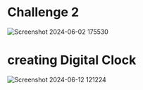 # Challenge 2
![Screenshot 2024-06-02 175530](https://github.com/tushar0103/ReactJs-from-begining/assets/109269801/db4f0604-5458-45c0-a014-2c652a0ed093)
 # creating Digital Clock

 ![Screenshot 2024-06-12 121224](https://github.com/tushar0103/ReactJs-from-begining/assets/109269801/1dc93f11-e834-4e8f-807a-8268d920afd7)
